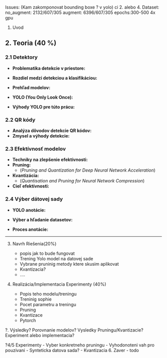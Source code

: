 Issues:
	(Kam zakomponovat bounding boxe ? v yolo) ci 2. alebo 4.
Dataset:
	no_augment: 2132/607/305
	augment: 6396/607/305
epochs:300-500
4x gpu

1. Uvod

## 2. Teoria (40 %)

### 2.1 Detektory
- **Problematika detekcie v priestore:**
  
- **Rozdiel medzi detekciou a klasifikáciou:**
  
- **Prehľad modelov:**
  
- **YOLO (You Only Look Once):**
  
- **Výhody YOLO pre túto prácu:**
  

### 2.2 QR kódy
- **Analýza dôvodov detekcie QR kódov:**
- **Zmysel a výhody detekcie:**
  

### 2.3 Efektívnosť modelov
- **Techniky na zlepšenie efektívnosti:**
- **Pruning:**
  - (*Pruning and Quantization for Deep Neural Network Acceleration*)
- **Kvantizácia:**
  - (*Quantisation and Pruning for Neural Network Compression*)
- **Cieľ efektívnosti:**
  

### 2.4 Výber dátovej sady
- **YOLO anotácie:**

- **Výber a hľadanie datasetov:**

- **Proces anotácie:**
---

3. Navrh Riešenia(20%)
	- popis jak to bude fungovat
	- Trening Yolo model na datovej sade
	- Vybrane pruninig metody ktere skusim 		aplikovat
	- Kvantizacia?
	- ....

4. Realizácia/Implementacia Experimenty (40%) 
	- Popis teho modelu/treningu
	- Treninig sophie
	- Pocet parametru a treningu
	- Pruning 
	- Kvantizace
	- Pytorch

?. Výsledky? Porovnanie modelov? Vysledky Pruningu/Kvantizacie? Experiment alebo implementacia?

?4/5 Experimenty
	-  Vyber konkretneho pruningu 
	-  Vyhodonoteni vah pro pouzivani
	-  Synteticka datova sada?
	-  Kvantizacia
6. Zaver
	- todo	
